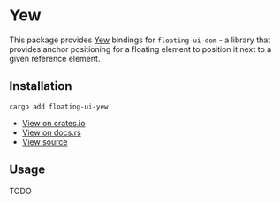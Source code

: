 # Yew

This package provides [Yew](https://yew.rs/) bindings for `floating-ui-dom` - a library that provides anchor positioning for a floating element to position it next to a given reference element.

## Installation

```shell
cargo add floating-ui-yew
```

-   [View on crates.io](https://crates.io/crates/floating-ui-yew)
-   [View on docs.rs](https://docs.rs/floating-ui-yew/latest/floating_ui_yew/)
-   [View source](https://github.com/RustForWeb/floating-ui/tree/main/packages/yew)

## Usage

TODO
